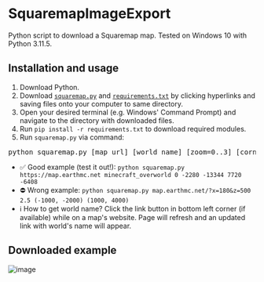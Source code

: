 # SquaremapImageExport
Python script to download a Squaremap map. Tested on Windows 10 with Python 3.11.5.

## Installation and usage
1. Download Python.
2. Download [`squaremap.py`](https://raw.githubusercontent.com/3meraldK/SquaremapImageExport/main/squaremap.py) and [`requirements.txt`](https://raw.githubusercontent.com/3meraldK/SquaremapImageExport/main/requirements.txt) by clicking hyperlinks and saving files onto your computer to same directory.
3. Open your desired terminal (e.g. Windows' Command Prompt) and navigate to the directory with downloaded files.
4. Run `pip install -r requirements.txt` to download required modules.
5. Run `squaremap.py` via command:
<pre>python squaremap.py [map url] [world name] [zoom=0..3] [corner coordinates]</pre>
- ✅ Good example (test it out!): `python squaremap.py https://map.earthmc.net minecraft_overworld 0 -2280 -13344 7720 -6408`
- ⛔ Wrong example: `python squaremap.py map.earthmc.net/?x=180&z=500 2.5 (-1000, -2000) (1000, 4000)`
- ℹ️ How to get world name? Click the link button in bottom left corner (if available) while on a map's website. Page will refresh and an updated link with world's name will appear.

## Downloaded example
![image](https://github.com/3meraldK/SquaremapImageExport/assets/48335651/2c08b50f-8d18-4a86-a75a-adcc7021a125)
